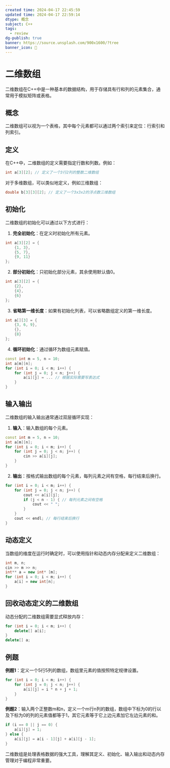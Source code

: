 ```yaml
---
created time: 2024-04-17 22:45:59
updated time: 2024-04-17 22:59:14
dtype: 概念
subject: C++
tags:
  - review
dg-publish: true
banner: https://source.unsplash.com/900x1600/?tree
banner_icon: 🧠
---
```


# 二维数组

二维数组在C++中是一种基本的数据结构，用于存储具有行和列的元素集合，通常用于模拟矩阵或表格。

## 概念

二维数组可以视为一个表格，其中每个元素都可以通过两个索引来定位：行索引和列索引。

## 定义

在C++中，二维数组的定义需要指定行数和列数。例如：

```C++
int a[3][2]; // 定义了一个3行2列的整数二维数组
```

对于多维数组，可以类似地定义，例如三维数组：

```C++
double b[3][3][2]; // 定义了一个3x3x2的浮点数三维数组
```

## 初始化

二维数组的初始化可以通过以下方式进行：

1. **完全初始化**：在定义时初始化所有元素。

```C++
int a[3][2] = {
    {1, 3},
    {5, 7},
    {9, 11}
};
```

2. **部分初始化**：只初始化部分元素，其余使用默认值0。

```C++
int a[3][2] = {
    {2},
    {4},
    {6}
};
```

3. **省略第一维长度**：如果有初始化列表，可以省略数组定义的第一维长度。

```C++
int a[][3] = {
    {3, 6, 9},
    {},
    {8}
};
```

4. **循环初始化**：通过循环为数组元素赋值。

```C++
const int m = 5, n = 10;
int a[m][n];
for (int i = 0; i < m; i++) {
    for (int j = 0; j < n; j++) {
        a[i][j] = ... // 根据实际需要写表达式
    }
}
```

## 输入输出

二维数组的输入输出通常通过双层循环实现：

1. **输入**：输入数组的每个元素。

```C++
const int m = 5, n = 10;
int a[m][n];
for (int i = 0; i < m; i++) {
    for (int j = 0; j < n; j++) {
        cin >> a[i][j];
    }
}
```

2. **输出**：按格式输出数组的每个元素，每列元素之间有空格，每行结束后换行。

```C++
for (int i = 0; i < m; i++) {
    for (int j = 0; j < n; j++) {
        cout << a[i][j];
        if (j < n - 1) { // 每列元素之间有空格
            cout << " ";
        }
    }
    cout << endl; // 每行结束后换行
}
```

## 动态定义

当数组的维度在运行时确定时，可以使用指针和动态内存分配来定义二维数组：

```C++
int m, n;
cin >> m >> n;
int** a = new int* [m];
for (int i = 0; i < m; i++) {
    a[i] = new int[n];
}
```

## 回收动态定义的二维数组

动态分配的二维数组需要显式释放内存：

```C++
for (int i = 0; i < m; i++) {
    delete[] a[i];
}
delete[] a;
```

## 例题

**例题1**：定义一个5行5列的数组，数组里元素的值按照特定规律设置。

```C++
for (int i = 0; i < m; i++) {
    for (int j = 0; j < n; j++) {
        a[i][j] = i * n + j + 1;
    }
}
```

**例题2**：输入两个正整数m和n，定义一个m行n列的数组，数组中下标为0的行以及下标为0的列的元素值都等于1，其它元素等于它上边元素加它左边元素的和。

```C++
if (i == 0 || j == 0) {
    a[i][j] = 1;
} else {
    a[i][j] = a[i - 1][j] + a[i][j - 1];
}
```

二维数组是处理表格数据的强大工具，理解其定义、初始化、输入输出和动态内存管理对于编程非常重要。
